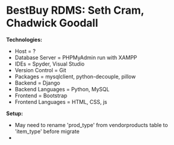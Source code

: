 # BestBuy RDMS: Seth Cram, Chadwick Goodall

**Technologies:**
- Host = ?
- Database Server = PHPMyAdmin run with XAMPP
- IDEs = Spyder, Visual Studio
- Version Control = Git
- Packages = mysqlclient, python-decouple, pillow
- Backend = Django
- Backend Languages = Python, MySQL 
- Frontend = Bootstrap
- Frontend Languages = HTML, CSS, js

**Setup:**
- May need to rename 'prod_type' from vendorproducts table to 'item_type' before migrate
- 

